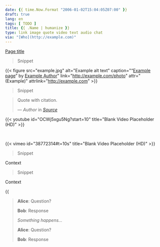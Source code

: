 ```yaml
---
date: {{ time.Now.Format "2006-01-02T15:04:05Z07:00" }}
draft: true
lang: en
tags: [ TODO ]
title: {{ .Name | humanize }}
type: link image quote video text audio chat
via: "[Who](http://example.com)"
---
```


<!-- link -->

[Page title](http://example.com)

> Snippet

<!-- image -->

{{< figure src="example.jpg" alt="Example alt text" caption="“[Example page](http://example.com/page)” by [Example Author](https://example.com/author)" link="http://example.com/photo" attr="(Example)" attrlink="http://example.com" >}}

> Snippet

<!-- quote -->

> Quote with citation.
>
> — <cite>Author</cite> in <cite>[Source](http://example.com)</cite>

<!-- video -->

{{< youtube id="OCWj5xgu5Ng?start=10" title="Blank Video Placeholder (HD)" >}}

&nbsp;

{{< vimeo id="38772314#t=10s" title="Blank Video Placeholder (HD)" >}}

> Snippet

<!-- text -->

Context

> Snippet

<!-- audio -->

Context

{{<audio src="example.mp3" caption="Audio test file" title="Audio test file:" >}}

<!-- chat -->

> **Alice**: Question?
>
> **Bob**: Response
>
> *Something happens…*
>
> **Alice**: Question?
>
> **Bob**: Response
